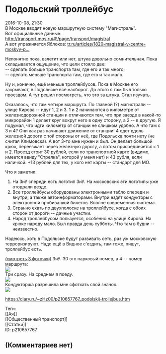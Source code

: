 Подольский троллейбус
=====================

  
2016-10-08, 21:30  
 В Москве вводят новую маршрутную систему "Магистраль".   
 Вот официальные данные: <http://transport.mos.ru/#!/page/transport/magistral>   
 А вот упражняется Яблоков:  [tr.ru/articles/1820-magistral-v-centre-moskvy-p...](http://tr.ru/articles/1820-magistral-v-centre-moskvy-passazhirov-lovyat-v-novuyu-marshrutnuyu-set)    
   
 Непонятно пока, взлетит или нет, штука довольно сомнительная. Пока складывается ощущение, что цели стояло две:   
 -- сделать больше транспорта там, где его и так много;   
 -- сделать меньше транспорта там, где его и так мало.   
   
 Ну и, конечно, ещё меньше троллейбусов. Пока в Москве его закрывают, в Подольске всё наоборот. До этого я там был только проездом. А тут решил посмотреть, что это за штука. Стал изучать.   
   
 Оказалось, что там четыре маршрута. По главной (?) магистрали -- улице Кирова -- идут 1, 2 и 3. 1 и 2 начинаются в километре от железнодорожной станции и отличаются тем, что при заезде в какой-то микрорайон 1 делает круг вокруг него в одну сторону, а 2 -- в другую. Я подумал, что идти километр от станции не слишком удобно. А что там с 3 и 4? Они как раз начинают движение от станции! 4 едет вдоль железной дороги с той стороны от неё, где Подольска почти нету (не считая Климовска). А вот 3-то мне нужен и был. Он делает большой крюк, переезжает через железную дорогу, а потом присоединяется к 1 и 2. Проезд стоит 30 рублей, если по транспортной карте (видимо, имеется ввиду "Стрелка", которой у меня нет) и 43 рубля, если наличкой. +13 рублей для тех, у кого нет карты -- стандарт для МО.   
   
 Что я заметил:   
 1) На ЗиУ спереди есть логотип ЗиУ. На московских эти логотипы уже отодрали везде.   
 2) Все троллейбусы оборудованы электронными табло спереди и внутри, а также автоинформаторами. Внутри ездят кондукторы с электронной пробивалкой билетов. Вполне современная система.   
 3) Странно ехать по двухполоске на троллейбусе, когда с обоих сторон от дороги -- дачные участки.   
 4) Народ троллейбусом пользуется, особенно на улице Кирова. На крюке народу мало. Был правда день субботы. Что там в будни -- неизвестно.   
   
 Надеюсь, хоть в Подольске будут развивать сеть, раз уж московскую терроризируют. Надо ещё в Видное с'ездить, там тоже, пишут, троллейбус есть.   
   
  [(смотреть 3 фоточки)](https://zHz00.diary.ru/p210657767.htm?index=1#linkmore210657767m1)     ЗиУ. 30 это парковый номер, а 4 -- номер маршрута:   
  [![](http://i.imgur.com/5OdOdAGl.jpg)](http://i.imgur.com/5OdOdAG.jpg)    
 Три сразу. На среднем я поеду.   
  [![](http://i.imgur.com/aWkHZxPl.jpg)](http://i.imgur.com/aWkHZxP.jpg)    
 Кондукторша разрешила мне сфоткать свой значок.   
  [![](http://i.imgur.com/STI1gifl.jpg)](http://i.imgur.com/STI1gif.jpg)    
      
  
<https://diary.ru/~zHz00/p210657767_podolskij-trollejbus.htm>  
  
Теги:  
[[Ая]]  
[[Общественный транспорт]]  
[[Статьи]]  
ID: p210657767  


(Комментариев нет)
------------------